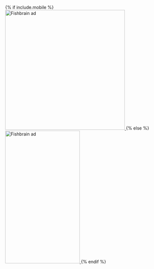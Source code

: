 <div class="ad custom">
<!-- START ADVERTISER: Fishbrain AB from awin.com -->
{% if include.mobile %}
  <a href="https://www.awin1.com/cread.php?s=2732952&v=19294&q=399161&r=730047">
    <img src="https://www.awin1.com/cshow.php?s=2732952&v=19294&q=399161&r=730047" border="0" alt="Fishbrain ad" width="385px" height="385px" />
  </a>
{% else %}
  <a href="https://www.awin1.com/cread.php?s=2732955&v=19294&q=399160&r=730047">
    <img src="https://www.awin1.com/cshow.php?s=2732955&v=19294&q=399160&r=730047" border="0" alt="Fishbrain ad" width="240px" height="426px" />
  </a>
{% endif %}
<!-- END ADVERTISER: Fishbrain AB from awin.com -->
</div>